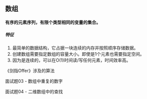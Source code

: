 ## 数组

#### 有序的元素序列，有限个类型相同的变量的集合。



##### 特征

1. 最简单的数据结构，它占据一块连续的内存并按照顺序存储数据。
2. 创建数组需要指定数组的容量大小。即使是1个元素也需要指定空间。
3. 因为是连续的，可以在O(1)时间读/写任何元素，时间效率高。



《剑指Offer》涉及的算法

面试题03 - 数组中重复的数字

面试题04 - 二维数组中的查找

